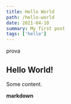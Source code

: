 ```yaml
---
title: Hello World
path: /hello-world
date: 2021-04-10
summary: My first post
tags: ['hello']
---
```


prova
## Hello World!

Some content.

**markdown**